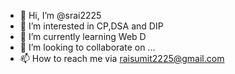 - 👋 Hi, I’m @srai2225
- 👀 I’m interested in CP,DSA and DIP
- 🌱 I’m currently learning Web D
- 💞️ I’m looking to collaborate on ...
- 📫 How to reach me via raisumit2225@gmail.com

<!---
srai2225/srai2225 is a ✨ special ✨ repository because its `README.md` (this file) appears on your GitHub profile.
You can click the Preview link to take a look at your changes.
--->

